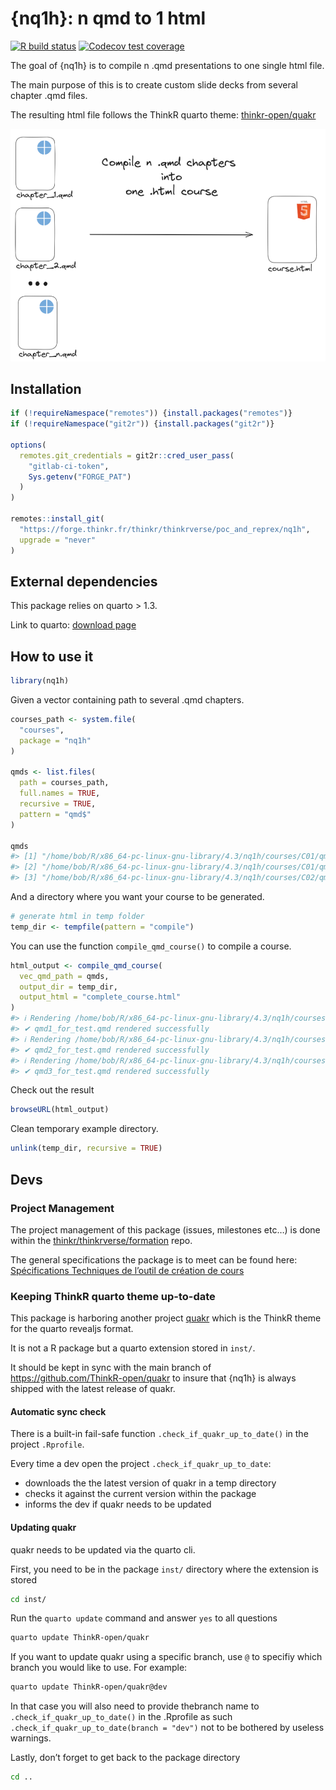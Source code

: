 
<!-- README.md is generated from README.Rmd. Please edit that file -->

# {nq1h}: n qmd to 1 html

<!-- badges: start -->

[![R build
status](https://forge.thinkr.fr/thinkr/thinkrverse/poc_and_reprex/nq1h/badges/main/pipeline.svg)](https://forge.thinkr.fr/thinkr/thinkrverse/poc_and_reprex/nq1h/-/pipelines)
[![Codecov test
coverage](https://forge.thinkr.fr/thinkr/thinkrverse/poc_and_reprex/nq1h/badges/main/coverage.svg)](https://forge.thinkr.fr/thinkr/thinkrverse/poc_and_reprex/nq1h/commits/main)
<!-- badges: end -->

The goal of {nq1h} is to compile n .qmd presentations to one single html
file.

The main purpose of this is to create custom slide decks from several
chapter .qmd files.

The resulting html file follows the ThinkR quarto theme:
[thinkr-open/quakr](https://github.com/ThinkR-open/quakr)

![](inst/schemas/schema_readme.png)

## Installation

``` r
if (!requireNamespace("remotes")) {install.packages("remotes")}
if (!requireNamespace("git2r")) {install.packages("git2r")}

options(
  remotes.git_credentials = git2r::cred_user_pass(
    "gitlab-ci-token", 
    Sys.getenv("FORGE_PAT")
  )
)

remotes::install_git(
  "https://forge.thinkr.fr/thinkr/thinkrverse/poc_and_reprex/nq1h", 
  upgrade = "never"
)
```

## External dependencies

This package relies on quarto \> 1.3.

Link to quarto: [download page](https://quarto.org/docs/download/)

## How to use it

``` r
library(nq1h)
```

Given a vector containing path to several .qmd chapters.

``` r
courses_path <- system.file(
  "courses",
  package = "nq1h"
)

qmds <- list.files(
  path = courses_path,
  full.names = TRUE,
  recursive = TRUE,
  pattern = "qmd$"
)

qmds
#> [1] "/home/bob/R/x86_64-pc-linux-gnu-library/4.3/nq1h/courses/C01/qmd1_for_test.qmd"
#> [2] "/home/bob/R/x86_64-pc-linux-gnu-library/4.3/nq1h/courses/C01/qmd2_for_test.qmd"
#> [3] "/home/bob/R/x86_64-pc-linux-gnu-library/4.3/nq1h/courses/C02/qmd3_for_test.qmd"
```

And a directory where you want your course to be generated.

``` r
# generate html in temp folder
temp_dir <- tempfile(pattern = "compile")
```

You can use the function `compile_qmd_course()` to compile a course.

``` r
html_output <- compile_qmd_course(
  vec_qmd_path = qmds,
  output_dir = temp_dir,
  output_html = "complete_course.html"
)
#> ℹ Rendering /home/bob/R/x86_64-pc-linux-gnu-library/4.3/nq1h/courses/C01/qmd1_for_test.qmd
#> ✔ qmd1_for_test.qmd rendered successfully
#> ℹ Rendering /home/bob/R/x86_64-pc-linux-gnu-library/4.3/nq1h/courses/C01/qmd2_for_test.qmd
#> ✔ qmd2_for_test.qmd rendered successfully
#> ℹ Rendering /home/bob/R/x86_64-pc-linux-gnu-library/4.3/nq1h/courses/C02/qmd3_for_test.qmd
#> ✔ qmd3_for_test.qmd rendered successfully
```

Check out the result

``` r
browseURL(html_output)
```

Clean temporary example directory.

``` r
unlink(temp_dir, recursive = TRUE)
```

## Devs

### Project Management

The project management of this package (issues, milestones etc…) is done
within the
[thinkr/thinkrverse/formation](https://forge.thinkr.fr/thinkr/thinkrverse/formation/)
repo.

The general specifications the package is to meet can be found here:
[Spécifications Techniques de l’outil de création de
cours](https://www.notion.so/thnkr/Sp-cifications-Techniques-de-l-outil-de-cr-ation-de-cours-52bd760e477c4f64b37a1230c927d386)

### Keeping ThinkR quarto theme up-to-date

This package is harboring another project
[quakr](https://github.com/ThinkR-open/quakr) which is the ThinkR theme
for the quarto revealjs format.

It is not a R package but a quarto extension stored in `inst/`.

It should be kept in sync with the main branch of
<https://github.com/ThinkR-open/quakr> to insure that {nq1h} is always
shipped with the latest release of quakr.

#### Automatic sync check

There is a built-in fail-safe function `.check_if_quakr_up_to_date()` in
the project `.Rprofile`.

Every time a dev open the project `.check_if_quakr_up_to_date`:

- downloads the the latest version of quakr in a temp directory
- checks it against the current version within the package
- informs the dev if quakr needs to be updated

#### Updating quakr

quakr needs to be updated via the quarto cli.

First, you need to be in the package `inst/` directory where the
extension is stored

``` bash
cd inst/
```

Run the `quarto update` command and answer `yes` to all questions

``` bash
quarto update ThinkR-open/quakr
```

If you want to update quakr using a specific branch, use `@` to specifiy
which branch you would like to use. For example:

``` bash
quarto update ThinkR-open/quakr@dev
```

In that case you will also need to provide thebranch name to
`.check_if_quakr_up_to_date()` in the .Rprofile as such
`.check_if_quakr_up_to_date(branch = "dev")` not to be bothered by
useless warnings.

Lastly, don’t forget to get back to the package directory

``` bash
cd ..
```
